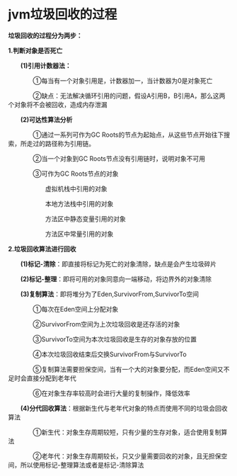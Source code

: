 # jvm垃圾回收的过程



**垃圾回收的过程分为两步：**

**1.判断对象是否死亡**

　　**(1)引用计数器法：**

　　　　①每当有一个对象引用是，计数器加一，当计数器为0是对象死亡

　　　　②缺点：无法解决循环引用的问题，假设A引用B，B引用A，那么这两个对象将不会被回收，造成内存泄漏

　　**(2)可达性算法分析**

　　　　①通过一系列可作为GC Roots的节点为起始点，从这些节点开始往下搜索，所走过的路径称为引用链。

　　　　②当一个对象到GC Roots节点没有引用链时，说明对象不可用

　　　　③可作为GC Roots节点的对象

　　　　　　虚拟机栈中引用的对象

　　　　　　本地方法栈中引用的对象

　　　　　　方法区中静态变量引用的对象

　　　　　　方法区中常量引用的对象

**2.垃圾回收算法进行回收**

　　**(1)标记-清除**：即直接将标记为死亡的对象清除，缺点是会产生垃圾碎片

　　**(2)标记-整理**：即将可用的对象同意向一端移动，将边界外的对象清除

　　**(3)复制算法**：即将堆分为了Eden,SurvivorFrom,SurvivorTo空间

　　　　①每次在Eden空间上分配对象

　　　　②SurvivorFrom空间为上次垃圾回收是还存活的对象

　　　　③SurvivorTo空间为本次垃圾回收是生存的对象存放的位置

　　　　④本次垃圾回收结束后交换SurvivorFrom与SurvivorTo

　　　　⑤复制算法需要担保空间，当有一个大的对象要分配，而Eden空间又不足时会直接分配到老年代

　　　　⑥在对象生存率较高时会进行大量的复制操作，降低效率

　　**(4)分代回收算法**：根据新生代与老年代对象的特点而使用不同的垃圾会回收算法

　　　　①新生代：对象生存周期较短，只有少量的生存对象，适合使用复制算法

　　　　②老年代：对象生存周期较长，只又少量需要回收的对象，且无担保空间，所以使用标记-整理算法或者是标记-清除算法